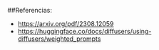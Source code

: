 ##Referencias:
 
- https://arxiv.org/pdf/2308.12059
- https://huggingface.co/docs/diffusers/using-diffusers/weighted_prompts
